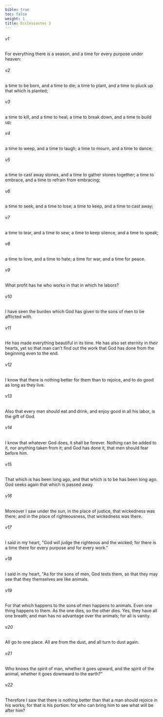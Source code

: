 ```yaml
---
bible: true
toc: false
weight: 1
title: Ecclesiastes 3
---
```




###### v1 
For everything there is a season, and a time for every purpose under heaven: 

###### v2 
a time to be born, and a time to die; a time to plant, and a time to pluck up that which is planted; 

###### v3 
a time to kill, and a time to heal; a time to break down, and a time to build up; 

###### v4 
a time to weep, and a time to laugh; a time to mourn, and a time to dance; 

###### v5 
a time to cast away stones, and a time to gather stones together; a time to embrace, and a time to refrain from embracing; 

###### v6 
a time to seek, and a time to lose; a time to keep, and a time to cast away; 

###### v7 
a time to tear, and a time to sew; a time to keep silence, and a time to speak; 

###### v8 
a time to love, and a time to hate; a time for war, and a time for peace. 

###### v9 
What profit has he who works in that in which he labors? 

###### v10 
I have seen the burden which God has given to the sons of men to be afflicted with. 

###### v11 
He has made everything beautiful in its time. He has also set eternity in their hearts, yet so that man can't find out the work that God has done from the beginning even to the end. 

###### v12 
I know that there is nothing better for them than to rejoice, and to do good as long as they live. 

###### v13 
Also that every man should eat and drink, and enjoy good in all his labor, is the gift of God. 

###### v14 
I know that whatever God does, it shall be forever. Nothing can be added to it, nor anything taken from it; and God has done it, that men should fear before him. 

###### v15 
That which is has been long ago, and that which is to be has been long ago. God seeks again that which is passed away. 

###### v16 
Moreover I saw under the sun, in the place of justice, that wickedness was there; and in the place of righteousness, that wickedness was there. 

###### v17 
I said in my heart, "God will judge the righteous and the wicked; for there is a time there for every purpose and for every work." 

###### v18 
I said in my heart, "As for the sons of men, God tests them, so that they may see that they themselves are like animals. 

###### v19 
For that which happens to the sons of men happens to animals. Even one thing happens to them. As the one dies, so the other dies. Yes, they have all one breath; and man has no advantage over the animals; for all is vanity. 

###### v20 
All go to one place. All are from the dust, and all turn to dust again. 

###### v21 
Who knows the spirit of man, whether it goes upward, and the spirit of the animal, whether it goes downward to the earth?" 

###### v22 
Therefore I saw that there is nothing better than that a man should rejoice in his works; for that is his portion: for who can bring him to see what will be after him?
